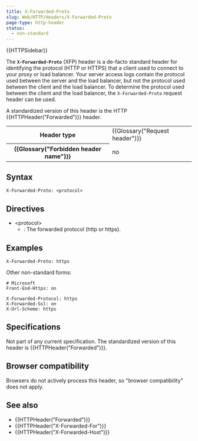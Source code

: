 ```yaml
---
title: X-Forwarded-Proto
slug: Web/HTTP/Headers/X-Forwarded-Proto
page-type: http-header
status:
  - non-standard
---
```


{{HTTPSidebar}}

The **`X-Forwarded-Proto`** (XFP) header is a de-facto standard
header for identifying the protocol (HTTP or HTTPS) that a client used to connect to
your proxy or load balancer. Your server access logs contain the protocol used between
the server and the load balancer, but not the protocol used between the client and the
load balancer. To determine the protocol used between the client and the load balancer,
the `X-Forwarded-Proto` request header can be used.

A standardized version of this header is the HTTP {{HTTPHeader("Forwarded")}} header.

<table class="properties">
  <tbody>
    <tr>
      <th scope="row">Header type</th>
      <td>{{Glossary("Request header")}}</td>
    </tr>
    <tr>
      <th scope="row">{{Glossary("Forbidden header name")}}</th>
      <td>no</td>
    </tr>
  </tbody>
</table>

## Syntax

```http
X-Forwarded-Proto: <protocol>
```

## Directives

- \<protocol>
  - : The forwarded protocol (http or https).

## Examples

```http
X-Forwarded-Proto: https
```

Other non-standard forms:

```http
# Microsoft
Front-End-Https: on

X-Forwarded-Protocol: https
X-Forwarded-Ssl: on
X-Url-Scheme: https
```

## Specifications

Not part of any current specification. The standardized version of this header is
{{HTTPHeader("Forwarded")}}.

## Browser compatibility

Browsers do not actively process this header, so "browser compatibility" does not apply.

## See also

- {{HTTPHeader("Forwarded")}}
- {{HTTPHeader("X-Forwarded-For")}}
- {{HTTPHeader("X-Forwarded-Host")}}
